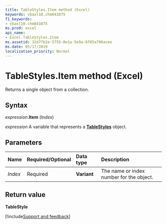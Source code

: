 ```yaml
---
title: TableStyles.Item method (Excel)
keywords: vbaxl10.chm841075
f1_keywords:
- vbaxl10.chm841075
ms.prod: excel
api_name:
- Excel.TableStyles.Item
ms.assetid: 32d7fb2e-5755-0e1a-5e9a-8f85a706acee
ms.date: 05/17/2019
localization_priority: Normal
---
```



# TableStyles.Item method (Excel)

Returns a single object from a collection.


## Syntax

_expression_.**Item** (_Index_)

_expression_ A variable that represents a **[TableStyles](Excel.TableStyles.md)** object.


## Parameters

|Name|Required/Optional|Data type|Description|
|:-----|:-----|:-----|:-----|
| _Index_|Required| **Variant**|The name or index number for the object.|


## Return value

**TableStyle**



[!include[Support and feedback](~/includes/feedback-boilerplate.md)]